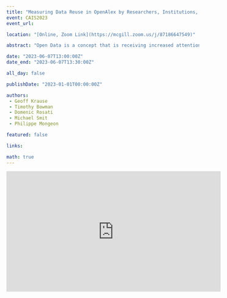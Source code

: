 ```yaml
---
title: "Measuring Data Reuse in OpenAlex by Researchers, Institutions, and Countries"
event: CAIS2023
event_url: 

location: "[Online, Zoom Link](https://mcgill.zoom.us/j/87186647549)"

abstract: "Open Data is a concept that is receiving increased attention and support in academic environments, with one justification being that shared data may be reused in further research. But what evidence exists for such reuse, and what is the relationship between the producers of shared datasets and researchers making use of them? This work in progress makes use of dataset citations in the OpenAlex bibliometric database to analyze the relationship between the creators of datasets and authors who cite them, at individual, institutional, and national levels."

date: "2023-06-07T13:00:00Z"
date_end: "2023-06-07T13:30:00Z"

all_day: false

publishDate: "2023-01-01T00:00:00Z"

authors:
 - Geoff Krause
 - Timothy Bowman
 - Domenic Rosati
 - Michael Smit
 - Philippe Mongeon

featured: false

links:

math: true
---
```


<iframe width="560" height="315" src="https://www.youtube.com/embed/2BilPWedf3s" title="YouTube video player" frameborder="0" allow="accelerometer; autoplay; clipboard-write; encrypted-media; gyroscope; picture-in-picture; web-share" allowfullscreen></iframe>
